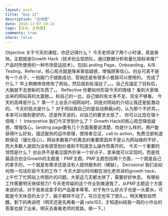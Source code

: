 ```yaml
---
layout: post
title: "Day 22"
description: "全栈营"
date: 2016-11-07 19:14
tags: [日志，全栈营]
comments: true
share: false
---
```

Objective
关于今天的课程，你还记得什么？
今天老师讲了两个小时课，真是爽快。主题就是Growth Hack（技术创业型团队，通过数据分析和量化指标来推广产品时所使用的一种市场营运技术）。包括Landing Page，Onboarding，A/B Testing，Referral，核心观点就是降来客低疑惑，增强顾客信心。创业可真不是有一个点子，一拍脑门子就能成功，营销还是有很多小套路可以使用的。
完成了什么？
早上稍微修改修改了网站，然后就到处溜达了。。。自己先锚定了目标后，大脑就不去想新的东西了。。
Reflective
你要如何形容今天的情绪？
看到大家做出来的网站真的太震撼。。和自己的一比，自己做的有太多不足，完全不够看。
今天的高峰是什么？
第一个上台去介绍网站时，同座对网站的介绍让我还是挺激动的。
今天的低点是什么？
对于网站我自己的是自动屏蔽js的，认为那个不好弄。。本来可以做到更好的，还是昨天说的，对自己的要求太低了，
你可以比现在强十倍哦！！
Interpretive
我们今天学到什么了？
Growth Hack的核心观念降低疑惑，增强信心。landing page要有几个方面需要说清楚，你是什么样的，用户能获得什么好处，描述服务的运作原理，使用者见证，call to action，免费注册和退款保证（强化信心）。网站多数客户的离去的重要原因并不是认为网站做的不好，而大多数人是因为没有感受到价值和不知道怎么操作而离开的。
今天一个重要的领悟是什么？
创业并不是看见国外抄来一个好点子，拿来就可以实现的。而是找最适合创业Growth的主题是：PMF主题。PMF主题包括两个方面，一个就是自己的拿手的，一个就是有需求还是没有人提供服务的（稀缺）。
Decisional
我们会如何用一句话形容今天的工作？
今天大部分时间都在消化老师讲的growth hack，上午忙了忙网站上传图片的问题。大家这几天都太拼了，需要好好休息。
有哪些工作需要明天继续努力?
今天老师留的这个作业到难道我了，从PMF主题这个方面来说的话，对于我来说拿手的产品基本等零。对于有什么好点子也是一头雾水，可能是今天休息的太少了，脑子都转不动了，写日志也写了很久。。明天睡到自然醒。剩下的再说吧（明天还是先再看一遍
rails102，才知道纠结我一周的小作业的答案也放了出来，明天去看看老师的思路，做一下。）